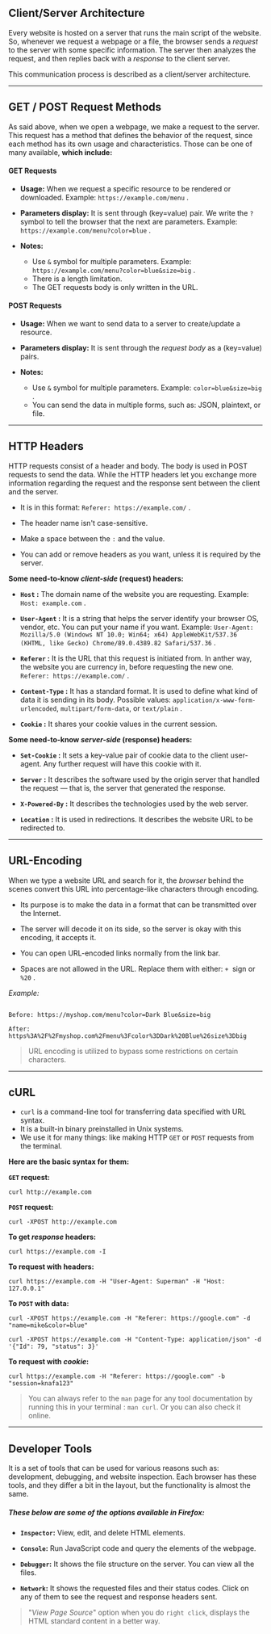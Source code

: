 ## Client/Server Architecture

Every website is hosted on a server that runs the main script of the website. So, whenever we request a webpage or a file, the browser sends a *request* to the server with some specific information. The server then analyzes the request, and then replies back with a *response* to the client server.

This communication process is described as a client/server architecture.

---

## GET / POST Request Methods

As said above, when we open a webpage, we make a request to the server. This request has a method that defines the behavior of the request, since each method has its own usage and characteristics. Those can be one of many available, **which include:**

#### GET Requests

- **Usage:** When we request a specific resource to be rendered or downloaded. Example: `https://example.com/menu` .

- **Parameters display:** It is sent through (key=value) pair. We write the `?` symbol to tell the browser that the next are parameters. Example: `https://example.com/menu?color=blue` .

- **Notes:**
	- Use `&` symbol for multiple parameters. Example: `https://example.com/menu?color=blue&size=big` .
	- There is a length limitation.
	- The GET requests body is only written in the URL.

#### POST Requests

- **Usage:** When we want to send data to a server to create/update a resource.

- **Parameters display:** It is sent through the *request body* as a (key=value) pairs.

- **Notes:**
	- Use `&` symbol for multiple parameters. Example: `color=blue&size=big` .
	- You can send the data in multiple forms, such as: JSON, plaintext, or file.

---

## HTTP Headers

HTTP requests consist of a header and body. The body is used in POST requests to send the data. While the HTTP headers let you exchange more information regarding the request and the response sent between the client and the server.

- It is in this format: `Referer: https://example.com/` .

- The header name isn't case-sensitive.

- Make a space between the `:` and the value.

- You can add or remove headers as you want, unless it is required by the server.

**Some need-to-know *client-side* (request) headers:**

- **`Host` :** The domain name of the website you are requesting. Example: `Host: example.com` .

- **`User-Agent` :** It is a string that helps the server identify your browser OS, vendor, etc. You can put your name if you want. Example: `User-Agent: Mozilla/5.0 (Windows NT 10.0; Win64; x64) AppleWebKit/537.36 (KHTML, like Gecko) Chrome/89.0.4389.82 Safari/537.36` .

- **`Referer` :** It is the URL that this request is initiated from. In anther way, the website you are currency in, before requesting the new one. `Referer: https://example.com/` .

- **`Content-Type` :** It has a standard format. It is used to define what kind of data it is sending in its body. Possible values: `application/x-www-form-urlencoded`, `multipart/form-data`, or `text/plain` .

- **`Cookie` :** It shares your cookie values in the current session.

**Some need-to-know *server-side* (response) headers:**

- **`Set-Cookie` :** It sets a key-value pair of cookie data to the client user-agent. Any further request will have this cookie with it.

- **`Server` :** It describes the software used by the origin server that handled the request — that is, the server that generated the response.

- **`X-Powered-By` :** It describes the technologies used by the web server.

- **`Location` :** It is used in redirections. It describes the website URL to be redirected to.

---

## URL-Encoding

When we type a website URL and search for it, the *browser* behind the scenes convert this URL into percentage-like characters through encoding.

- Its purpose is to make the data in a format that can be transmitted over the Internet.

- The server will decode it on its side, so the server is okay with this encoding, it accepts it.

- You can open URL-encoded links normally from the link bar.

- Spaces are not allowed in the URL. Replace them with either: `+`  sign or `%20` .

*Example:*

```

Before: https://myshop.com/menu?color=Dark Blue&size=big

After: https%3A%2F%2Fmyshop.com%2Fmenu%3Fcolor%3DDark%20Blue%26size%3Dbig

```

>URL encoding is utilized to bypass some restrictions on certain characters.

---

## cURL

- `curl` is a command-line tool for transferring data specified with URL syntax. 
- It is a built-in binary preinstalled in Unix systems.
- We use it for many things: like making HTTP `GET` or `POST` requests from the terminal.

**Here are the basic syntax for them:**

**`GET` request:**
```shell
curl http://example.com
```

**`POST` request:**
```shell
curl -XPOST http://example.com
```

**To get *response* headers:**
```shell
curl https://example.com -I
```

**To request with headers:**
```shell
curl https://example.com -H "User-Agent: Superman" -H "Host: 127.0.0.1"
```

**To `POST` with data:**
```shell
curl -XPOST https://example.com -H "Referer: https://google.com" -d "name=mike&color=blue"
```

```shell
curl -XPOST https://example.com -H "Content-Type: application/json" -d '{"Id": 79, "status": 3}'
```

**To request with *cookie*:**
```shell
curl https://example.com -H "Referer: https://google.com" -b "session=knafa123"
```


>You can always refer to the `man` page for any tool documentation by running this in your terminal : `man curl`. Or you can also check it online.

---

## Developer Tools

It is a set of tools that can be used for various reasons such as: development, debugging, and website inspection. Each browser has these tools, and they differ a bit in the layout, but the functionality is almost the same.

##### These below are some of the options available in Firefox:

- **`Inspector`:** View, edit, and delete HTML elements.

- **`Console`:** Run JavaScript code and query the elements of the webpage.

- **`Debugger`:** It shows the file structure on the server. You can view all the files.

- **`Network`:** It shows the requested files and their status codes. Click on any of them to see the request and response headers sent.

>"*View Page Source*" option when you do `right click`, displays the HTML standard content in a better way.
